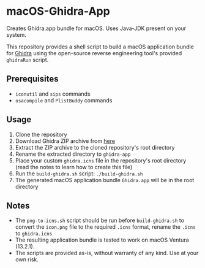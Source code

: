 # macOS-Ghidra-App
Creates Ghidra.app bundle for macOS. Uses Java-JDK present on your system.

This repository provides a shell script to build a macOS application bundle for [Ghidra](https://github.com/NationalSecurityAgency/ghidra) using the open-source reverse engineering tool's provided `ghidraRun` script.

## Prerequisites

- `iconutil` and `sips` commands
- `osacompile` and `PlistBuddy` commands

## Usage

1. Clone the repository
2. Download Ghidra ZIP archive from [here](https://github.com/NationalSecurityAgency/ghidra/releases)
3. Extract the ZIP archive to the cloned repository's root directory
4. Rename the extracted directory to `ghidra-app`
5. Place your custom `ghidra.icns` file in the repository's root directory (read the notes to learn how to create this file)
6. Run the `build-ghidra.sh` script: `./build-ghidra.sh`
7. The generated macOS application bundle `Ghidra.app` will be in the root directory

## Notes

- The `png-to-icns.sh` script should be run before `build-ghidra.sh` to convert the `icon.png` file to the required `.icns` format, rename the `.icns` to `ghidra.icns`
- The resulting application bundle is tested to work on macOS Ventura (13.2.1).
- The scripts are provided as-is, without warranty of any kind. Use at your own risk.

